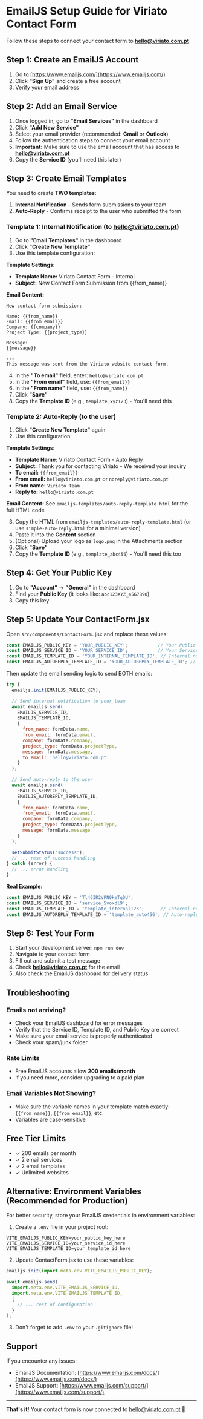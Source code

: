 # EmailJS Setup Guide for Viriato Contact Form

Follow these steps to connect your contact form to **hello@viriato.com.pt**

## Step 1: Create an EmailJS Account

1. Go to [https://www.emailjs.com/](https://www.emailjs.com/)
2. Click **"Sign Up"** and create a free account
3. Verify your email address

## Step 2: Add an Email Service

1. Once logged in, go to **"Email Services"** in the dashboard
2. Click **"Add New Service"**
3. Select your email provider (recommended: **Gmail** or **Outlook**)
4. Follow the authentication steps to connect your email account
5. **Important:** Make sure to use the email account that has access to **hello@viriato.com.pt**
6. Copy the **Service ID** (you'll need this later)

## Step 3: Create Email Templates

You need to create **TWO templates**:
1. **Internal Notification** - Sends form submissions to your team
2. **Auto-Reply** - Confirms receipt to the user who submitted the form

### Template 1: Internal Notification (to hello@viriato.com.pt)

1. Go to **"Email Templates"** in the dashboard
2. Click **"Create New Template"**
3. Use this template configuration:

**Template Settings:**
- **Template Name:** Viriato Contact Form - Internal
- **Subject:** New Contact Form Submission from {{from_name}}

**Email Content:**
```
New contact form submission:

Name: {{from_name}}
Email: {{from_email}}
Company: {{company}}
Project Type: {{project_type}}

Message:
{{message}}

---
This message was sent from the Viriato website contact form.
```

4. In the **"To email"** field, enter: `hello@viriato.com.pt`
5. In the **"From email"** field, use: `{{from_email}}`
6. In the **"From name"** field, use: `{{from_name}}`
7. Click **"Save"**
8. Copy the **Template ID** (e.g., `template_xyz123`) - You'll need this

### Template 2: Auto-Reply (to the user)

1. Click **"Create New Template"** again
2. Use this configuration:

**Template Settings:**
- **Template Name:** Viriato Contact Form - Auto Reply
- **Subject:** Thank you for contacting Viriato - We received your inquiry
- **To email:** `{{from_email}}`
- **From email:** `hello@viriato.com.pt` or `noreply@viriato.com.pt`
- **From name:** `Viriato Team`
- **Reply to:** `hello@viriato.com.pt`

**Email Content:** See `emailjs-templates/auto-reply-template.html` for the full HTML code

3. Copy the HTML from `emailjs-templates/auto-reply-template.html` (or use `simple-auto-reply.html` for a minimal version)
4. Paste it into the **Content** section
5. (Optional) Upload your logo as `logo.png` in the Attachments section
6. Click **"Save"**
7. Copy the **Template ID** (e.g., `template_abc456`) - You'll need this too

## Step 4: Get Your Public Key

1. Go to **"Account"** → **"General"** in the dashboard
2. Find your **Public Key** (it looks like: `abc123XYZ_4567890`)
3. Copy this key

## Step 5: Update Your ContactForm.jsx

Open `src/components/ContactForm.jsx` and replace these values:

```javascript
const EMAILJS_PUBLIC_KEY = 'YOUR_PUBLIC_KEY';           // Your Public Key from Step 4
const EMAILJS_SERVICE_ID = 'YOUR_SERVICE_ID';           // Your Service ID from Step 2
const EMAILJS_TEMPLATE_ID = 'YOUR_INTERNAL_TEMPLATE_ID'; // Internal notification template
const EMAILJS_AUTOREPLY_TEMPLATE_ID = 'YOUR_AUTOREPLY_TEMPLATE_ID'; // Auto-reply template
```

Then update the email sending logic to send BOTH emails:

```javascript
try {
  emailjs.init(EMAILJS_PUBLIC_KEY);

  // Send internal notification to your team
  await emailjs.send(
    EMAILJS_SERVICE_ID,
    EMAILJS_TEMPLATE_ID,
    {
      from_name: formData.name,
      from_email: formData.email,
      company: formData.company,
      project_type: formData.projectType,
      message: formData.message,
      to_email: 'hello@viriato.com.pt'
    }
  );

  // Send auto-reply to the user
  await emailjs.send(
    EMAILJS_SERVICE_ID,
    EMAILJS_AUTOREPLY_TEMPLATE_ID,
    {
      from_name: formData.name,
      from_email: formData.email,
      company: formData.company,
      project_type: formData.projectType,
      message: formData.message
    }
  );

  setSubmitStatus('success');
  // ... rest of success handling
} catch (error) {
  // ... error handling
}
```

**Real Example:**
```javascript
const EMAILJS_PUBLIC_KEY = 'Tl46IR2VPN0keTgDU';
const EMAILJS_SERVICE_ID = 'service_5voxdl9';
const EMAILJS_TEMPLATE_ID = 'template_internal123';      // Internal notification
const EMAILJS_AUTOREPLY_TEMPLATE_ID = 'template_auto456'; // Auto-reply to user
```

## Step 6: Test Your Form

1. Start your development server: `npm run dev`
2. Navigate to your contact form
3. Fill out and submit a test message
4. Check **hello@viriato.com.pt** for the email
5. Also check the EmailJS dashboard for delivery status

## Troubleshooting

### Emails not arriving?
- Check your EmailJS dashboard for error messages
- Verify that the Service ID, Template ID, and Public Key are correct
- Make sure your email service is properly authenticated
- Check your spam/junk folder

### Rate Limits
- Free EmailJS accounts allow **200 emails/month**
- If you need more, consider upgrading to a paid plan

### Email Variables Not Showing?
- Make sure the variable names in your template match exactly: `{{from_name}}`, `{{from_email}}`, etc.
- Variables are case-sensitive

## Free Tier Limits

- ✓ 200 emails per month
- ✓ 2 email services
- ✓ 2 email templates
- ✓ Unlimited websites

## Alternative: Environment Variables (Recommended for Production)

For better security, store your EmailJS credentials in environment variables:

1. Create a `.env` file in your project root:
```env
VITE_EMAILJS_PUBLIC_KEY=your_public_key_here
VITE_EMAILJS_SERVICE_ID=your_service_id_here
VITE_EMAILJS_TEMPLATE_ID=your_template_id_here
```

2. Update ContactForm.jsx to use these variables:
```javascript
emailjs.init(import.meta.env.VITE_EMAILJS_PUBLIC_KEY);

await emailjs.send(
  import.meta.env.VITE_EMAILJS_SERVICE_ID,
  import.meta.env.VITE_EMAILJS_TEMPLATE_ID,
  {
    // ... rest of configuration
  }
);
```

3. Don't forget to add `.env` to your `.gitignore` file!

## Support

If you encounter any issues:
- EmailJS Documentation: [https://www.emailjs.com/docs/](https://www.emailjs.com/docs/)
- EmailJS Support: [https://www.emailjs.com/support/](https://www.emailjs.com/support/)

---

**That's it!** Your contact form is now connected to hello@viriato.com.pt 🎉

